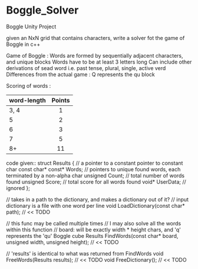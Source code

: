 # Boggle_Solver
Boggle Unity Project

given an NxN grid that contains characters, write a solver fot the game of Boggle in c++

Game of Boggle :
Words are formed by sequentially adjacent characters, and unique blocks
Words have to be at least 3 letters long
Can include other derivations of sead word i.e. past tense, plural, single, active verd
Differences from the actual game : Q represents the qu block

Scoring of words :

| word-length | Points |
|-------------|:------:|
| 3, 4        | 1      |
| 5           | 2      |
| 6           | 3      |
| 7           | 5      |
| 8+          | 11     |

code given::
struct Results
{
    // a pointer to a constant pointer to constant char
    const char* const* Words;    // pointers to unique found words, each terminated by a non-alpha char
    unsigned           Count;    // total number of words found
    unsigned           Score;    // total score for all words found
    void*              UserData; // ignored
};

// takes in a path to the dictionary, and makes a dictionary out of it?
// input dictionary is a file with one word per line
void LoadDictionary(const char* path); // << TODO

// this func may be called multiple times
// I may also solve all the words within this function
// board: will be exactly width * height chars, and 'q' represents the 'qu' Boggle cube
Results FindWords(const char* board, unsigned width, unsigned height); // << TODO

// 'results' is identical to what was returned from FindWords
void FreeWords(Results results); // << TODO
void FreeDictionary(); // << TODO
